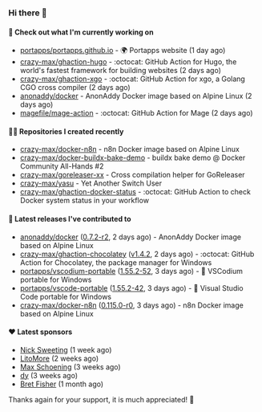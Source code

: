 ### Hi there 👋

#### 👷 Check out what I'm currently working on

- [portapps/portapps.github.io](https://github.com/portapps/portapps.github.io) - 🌍 Portapps website (1 day ago)
- [crazy-max/ghaction-hugo](https://github.com/crazy-max/ghaction-hugo) - :octocat: GitHub Action for Hugo, the world&#39;s fastest framework for building websites (2 days ago)
- [crazy-max/ghaction-xgo](https://github.com/crazy-max/ghaction-xgo) - :octocat: GitHub Action for xgo, a Golang CGO cross compiler (2 days ago)
- [anonaddy/docker](https://github.com/anonaddy/docker) - AnonAddy Docker image based on Alpine Linux (2 days ago)
- [magefile/mage-action](https://github.com/magefile/mage-action) - :octocat: GitHub Action for Mage (2 days ago)

#### 👨‍💻 Repositories I created recently

- [crazy-max/docker-n8n](https://github.com/crazy-max/docker-n8n) - n8n Docker image based on Alpine Linux
- [crazy-max/docker-buildx-bake-demo](https://github.com/crazy-max/docker-buildx-bake-demo) - buildx bake demo @ Docker Community All-Hands #2
- [crazy-max/goreleaser-xx](https://github.com/crazy-max/goreleaser-xx) - Cross compilation helper for GoReleaser
- [crazy-max/yasu](https://github.com/crazy-max/yasu) - Yet Another Switch User
- [crazy-max/ghaction-docker-status](https://github.com/crazy-max/ghaction-docker-status) - :octocat: GitHub Action to check Docker system status in your workflow

#### 🚀 Latest releases I've contributed to

- [anonaddy/docker](https://github.com/anonaddy/docker) ([0.7.2-r2](https://github.com/anonaddy/docker/releases/tag/0.7.2-r2), 2 days ago) - AnonAddy Docker image based on Alpine Linux
- [crazy-max/ghaction-chocolatey](https://github.com/crazy-max/ghaction-chocolatey) ([v1.4.2](https://github.com/crazy-max/ghaction-chocolatey/releases/tag/v1.4.2), 2 days ago) - :octocat: GitHub Action for Chocolatey, the package manager for Windows
- [portapps/vscodium-portable](https://github.com/portapps/vscodium-portable) ([1.55.2-52](https://github.com/portapps/vscodium-portable/releases/tag/1.55.2-52), 3 days ago) - 🚀 VSCodium portable for Windows
- [portapps/vscode-portable](https://github.com/portapps/vscode-portable) ([1.55.2-42](https://github.com/portapps/vscode-portable/releases/tag/1.55.2-42), 3 days ago) - 🚀 Visual Studio Code portable for Windows
- [crazy-max/docker-n8n](https://github.com/crazy-max/docker-n8n) ([0.115.0-r0](https://github.com/crazy-max/docker-n8n/releases/tag/0.115.0-r0), 3 days ago) - n8n Docker image based on Alpine Linux

#### ❤️ Latest sponsors
- [Nick Sweeting](https://github.com/pirate) (1 week ago)
- [LitoMore](https://github.com/LitoMore) (2 weeks ago)
- [Max Schoening](https://github.com/max) (3 weeks ago)
- [dy](https://github.com/dyipon) (3 weeks ago)
- [Bret Fisher](https://github.com/BretFisher) (1 month ago)

Thanks again for your support, it is much appreciated! 🙏
